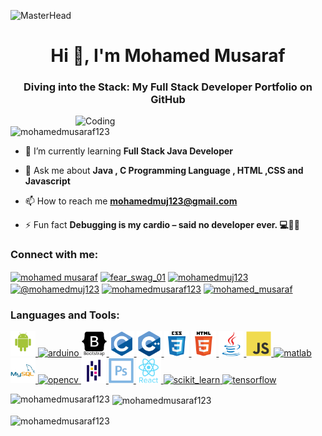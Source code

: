 ![MasterHead](https://im2.ezgif.com/tmp/ezgif-2-208ff77860.gif)
<h1 align="center">Hi 👋, I'm Mohamed Musaraf</h1>
<h3 align="center">Diving into the Stack: My Full Stack Developer Portfolio on GitHub</h3>
<img align="right" alt="Coding" width="400" src="http://surl.li/fpjzk">
<p align="left"> <img src="https://komarev.com/ghpvc/?username=mohamedmusaraf123&label=Profile%20views&color=0e75b6&style=flat" alt="mohamedmusaraf123" /> </p>

- 🌱 I’m currently learning **Full Stack Java Developer**

- 💬 Ask me about **Java , C Programming Language , HTML ,CSS and Javascript**

- 📫 How to reach me **mohamedmuj123@gmail.com**

- ⚡ Fun fact **Debugging is my cardio – said no developer ever. 💻🏋️‍♂️**

<h3 align="left">Connect with me:</h3>
<p align="left">
<a href="https://linkedin.com/in/mohamed musaraf" target="blank"><img align="center" src="https://raw.githubusercontent.com/rahuldkjain/github-profile-readme-generator/master/src/images/icons/Social/linked-in-alt.svg" alt="mohamed musaraf" height="30" width="40" /></a>
<a href="https://instagram.com/fear_swag_01" target="blank"><img align="center" src="https://raw.githubusercontent.com/rahuldkjain/github-profile-readme-generator/master/src/images/icons/Social/instagram.svg" alt="fear_swag_01" height="30" width="40" /></a>
<a href="https://www.codechef.com/users/mohamedmuj123" target="blank"><img align="center" src="https://cdn.jsdelivr.net/npm/simple-icons@3.1.0/icons/codechef.svg" alt="mohamedmuj123" height="30" width="40" /></a>
<a href="https://www.hackerrank.com/@mohamedmuj123" target="blank"><img align="center" src="https://raw.githubusercontent.com/rahuldkjain/github-profile-readme-generator/master/src/images/icons/Social/hackerrank.svg" alt="@mohamedmuj123" height="30" width="40" /></a>
<a href="https://www.leetcode.com/mohamedmusaraf123" target="blank"><img align="center" src="https://raw.githubusercontent.com/rahuldkjain/github-profile-readme-generator/master/src/images/icons/Social/leet-code.svg" alt="mohamedmusaraf123" height="30" width="40" /></a>
<a href="https://www.hackerearth.com/mohamed_musaraf" target="blank"><img align="center" src="https://raw.githubusercontent.com/rahuldkjain/github-profile-readme-generator/master/src/images/icons/Social/hackerearth.svg" alt="mohamed_musaraf" height="30" width="40" /></a>
</p>

<h3 align="left">Languages and Tools:</h3>
<p align="left"> <a href="https://developer.android.com" target="_blank" rel="noreferrer"> <img src="https://raw.githubusercontent.com/devicons/devicon/master/icons/android/android-original-wordmark.svg" alt="android" width="40" height="40"/> </a> <a href="https://www.arduino.cc/" target="_blank" rel="noreferrer"> <img src="https://cdn.worldvectorlogo.com/logos/arduino-1.svg" alt="arduino" width="40" height="40"/> </a> <a href="https://getbootstrap.com" target="_blank" rel="noreferrer"> <img src="https://raw.githubusercontent.com/devicons/devicon/master/icons/bootstrap/bootstrap-plain-wordmark.svg" alt="bootstrap" width="40" height="40"/> </a> <a href="https://www.cprogramming.com/" target="_blank" rel="noreferrer"> <img src="https://raw.githubusercontent.com/devicons/devicon/master/icons/c/c-original.svg" alt="c" width="40" height="40"/> </a> <a href="https://www.w3schools.com/cpp/" target="_blank" rel="noreferrer"> <img src="https://raw.githubusercontent.com/devicons/devicon/master/icons/cplusplus/cplusplus-original.svg" alt="cplusplus" width="40" height="40"/> </a> <a href="https://www.w3schools.com/css/" target="_blank" rel="noreferrer"> <img src="https://raw.githubusercontent.com/devicons/devicon/master/icons/css3/css3-original-wordmark.svg" alt="css3" width="40" height="40"/> </a> <a href="https://www.w3.org/html/" target="_blank" rel="noreferrer"> <img src="https://raw.githubusercontent.com/devicons/devicon/master/icons/html5/html5-original-wordmark.svg" alt="html5" width="40" height="40"/> </a> <a href="https://www.java.com" target="_blank" rel="noreferrer"> <img src="https://raw.githubusercontent.com/devicons/devicon/master/icons/java/java-original.svg" alt="java" width="40" height="40"/> </a> <a href="https://developer.mozilla.org/en-US/docs/Web/JavaScript" target="_blank" rel="noreferrer"> <img src="https://raw.githubusercontent.com/devicons/devicon/master/icons/javascript/javascript-original.svg" alt="javascript" width="40" height="40"/> </a> <a href="https://www.mathworks.com/" target="_blank" rel="noreferrer"> <img src="https://upload.wikimedia.org/wikipedia/commons/2/21/Matlab_Logo.png" alt="matlab" width="40" height="40"/> </a> <a href="https://www.mysql.com/" target="_blank" rel="noreferrer"> <img src="https://raw.githubusercontent.com/devicons/devicon/master/icons/mysql/mysql-original-wordmark.svg" alt="mysql" width="40" height="40"/> </a> <a href="https://opencv.org/" target="_blank" rel="noreferrer"> <img src="https://www.vectorlogo.zone/logos/opencv/opencv-icon.svg" alt="opencv" width="40" height="40"/> </a> <a href="https://pandas.pydata.org/" target="_blank" rel="noreferrer"> <img src="https://raw.githubusercontent.com/devicons/devicon/2ae2a900d2f041da66e950e4d48052658d850630/icons/pandas/pandas-original.svg" alt="pandas" width="40" height="40"/> </a> <a href="https://www.photoshop.com/en" target="_blank" rel="noreferrer"> <img src="https://raw.githubusercontent.com/devicons/devicon/master/icons/photoshop/photoshop-line.svg" alt="photoshop" width="40" height="40"/> </a> <a href="https://reactjs.org/" target="_blank" rel="noreferrer"> <img src="https://raw.githubusercontent.com/devicons/devicon/master/icons/react/react-original-wordmark.svg" alt="react" width="40" height="40"/> </a> <a href="https://scikit-learn.org/" target="_blank" rel="noreferrer"> <img src="https://upload.wikimedia.org/wikipedia/commons/0/05/Scikit_learn_logo_small.svg" alt="scikit_learn" width="40" height="40"/> </a> <a href="https://www.tensorflow.org" target="_blank" rel="noreferrer"> <img src="https://www.vectorlogo.zone/logos/tensorflow/tensorflow-icon.svg" alt="tensorflow" width="40" height="40"/> </a> </p>

<p><img align="left" src="https://github-readme-stats.vercel.app/api/top-langs?username=mohamedmusaraf123&show_icons=true&locale=en&layout=compact" alt="mohamedmusaraf123" /></p>

<p>&nbsp;<img align="center" src="https://github-readme-stats.vercel.app/api?username=mohamedmusaraf123&show_icons=true&locale=en" alt="mohamedmusaraf123" /></p>

<p><img align="center" src="https://github-readme-streak-stats.herokuapp.com/?user=mohamedmusaraf123&" alt="mohamedmusaraf123" /></p>
